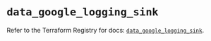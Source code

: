 # `data_google_logging_sink`

Refer to the Terraform Registry for docs: [`data_google_logging_sink`](https://registry.terraform.io/providers/hashicorp/google/5.19.0/docs/data-sources/logging_sink).
